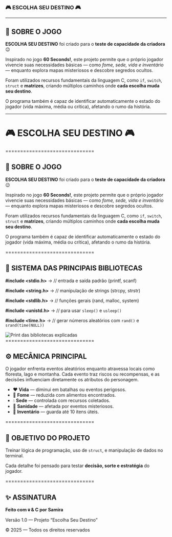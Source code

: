 ### 🎮 ESCOLHA SEU DESTINO 🎮

---

## 📜 SOBRE O JOGO

**ESCOLHA SEU DESTINO** foi criado para o **teste de capacidade da criadora** 😉

Inspirado no jogo **60 Seconds!**, este projeto permite que o próprio jogador vivencie suas necessidades básicas — como *fome, sede, vida e inventário* — enquanto explora mapas misteriosos e descobre segredos ocultos.

Foram utilizados recursos fundamentais da linguagem C, como `if`, `switch`, `struct` e **matrizes**, criando múltiplos caminhos onde **cada escolha muda seu destino**.

O programa também é capaz de identificar automaticamente o estado do jogador (vida máxima, média ou crítica), afetando o rumo da história.

---

<h1>🎮 ESCOLHA SEU DESTINO 🎮</h1>

<div class="separator">==============================</div>

<h2>📜 SOBRE O JOGO</h2>
<p><strong>ESCOLHA SEU DESTINO</strong> foi criado para o <strong>teste de capacidade da criadora</strong> 😉</p>
<p>Inspirado no jogo <strong>60 Seconds!</strong>, este projeto permite que o próprio jogador vivencie suas necessidades básicas — como <em>fome, sede, vida e inventário</em> — enquanto explora mapas misteriosos e descobre segredos ocultos.</p>
<p>Foram utilizados recursos fundamentais da linguagem C, como <code>if</code>, <code>switch</code>, <code>struct</code> e <strong>matrizes</strong>, criando múltiplos caminhos onde <strong>cada escolha muda seu destino</strong>.</p>
<p>O programa também é capaz de identificar automaticamente o estado do jogador (vida máxima, média ou crítica), afetando o rumo da história.</p>

<div class="separator">==============================</div>

<h2>🧩 SISTEMA DAS PRINCIPAIS BIBLIOTECAS</h2>

<p><strong>#include &lt;stdio.h&gt;</strong> → // entrada e saída padrão (printf, scanf)</p>
<p><strong>#include &lt;string.h&gt;</strong> → // manipulação de strings (strcpy, strstr)</p>
<p><strong>#include &lt;stdlib.h&gt;</strong> → // funções gerais (rand, malloc, system)</p>
<p><strong>#include &lt;unistd.h&gt;</strong> → // para usar <code>sleep()</code> e <code>usleep()</code></p>
<p><strong>#include &lt;time.h&gt;</strong> → // gerar números aleatórios com <code>rand()</code> e <code>srand(time(NULL))</code></p>

<!-- Local reservado para o print -->
<img src="coloque_aqui_o_nome_da_imagem.png" alt="Print das bibliotecas explicadas">

<div class="separator">==============================</div>

<h2>⚙️ MECÂNICA PRINCIPAL</h2>
<p>O jogador enfrenta eventos aleatórios enquanto atravessa locais como floresta, lago e montanha. Cada evento traz riscos ou recompensas, e as decisões influenciam diretamente os atributos do personagem.</p>
<ul>
    <li>❤️ <strong>Vida</strong> — diminui em batalhas ou eventos perigosos.</li>
    <li>🍖 <strong>Fome</strong> — reduzida com alimentos encontrados.</li>
    <li>💧 <strong>Sede</strong> — controlada com recursos coletados.</li>
    <li>🧠 <strong>Sanidade</strong> — afetada por eventos misteriosos.</li>
    <li>🎒 <strong>Inventário</strong> — guarda até 10 itens úteis.</li>
</ul>

<div class="separator">==============================</div>

<h2>🧠 OBJETIVO DO PROJETO</h2>
<p>Treinar lógica de programação, uso de <code>struct</code>, e manipulação de dados no terminal.</p>
<p>Cada detalhe foi pensado para testar <strong>decisão, sorte e estratégia</strong> do jogador.</p>

<div class="separator">==============================</div>

<h2>✨ ASSINATURA</h2>
<footer>
    <p><strong>Feito com 💀 & C por Samira</strong></p>
    <p>Versão 1.0 — Projeto “Escolha Seu Destino”</p>
    <p>© 2025 — Todos os direitos reservados</p>
</footer>

</body>
</html>
